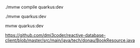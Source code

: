 ./mvnw compile quarkus:dev

./mvnw quarkus:dev

mvnw quarkus:dev


https://github.com/dmi3coder/reactive-database-client/blob/master/src/main/java/tech/donau/BookResource.java
